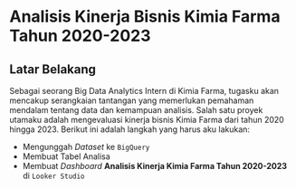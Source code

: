# Analisis Kinerja Bisnis Kimia Farma Tahun 2020-2023

## Latar Belakang
Sebagai seorang Big Data Analytics Intern di Kimia Farma, tugasku akan mencakup serangkaian tantangan yang memerlukan pemahaman mendalam tentang data dan kemampuan analisis. Salah satu proyek utamaku adalah mengevaluasi kinerja bisnis Kimia Farma dari tahun 2020 hingga 2023. Berikut ini adalah langkah yang harus aku lakukan:

+ Mengunggah *Dataset* ke `BigQuery`
+ Membuat Tabel Analisa
+ Membuat *Dashboard* **Analisis Kinerja Kimia Farma Tahun 2020-2023** di `Looker Studio`

